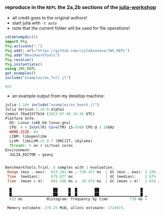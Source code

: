 ### reproduce in the `REPL` the 2a,2b sections of the [julia-workshop](https://crsl4.github.io/julia-workshop/)
  - all credit goes to the original authors!
  - start julia with `-t auto`
  - note that the *current* folder will be used for file operations!

```julia
cd(mktempdir())
import Pkg
Pkg.activate(".")
Pkg.add(; url="https://github.com/czylabsonasa/JWS_REPL")
Pkg.add("BenchmarkTools")
Pkg.resolve()
Pkg.instantiate()
using JWS_REPL
get_examples()
include("examples/ex_full.jl")

#ph

```
  - an example output from my desktop machine:

```julia
julia-1.10> include("examples/ex_bench.jl")
Julia Version 1.10.0-alpha1
Commit f8ad15f7b16 (2023-07-06 10:36 UTC)
Platform Info:
  OS: Linux (x86_64-linux-gnu)
  CPU: 4 × Intel(R) Core(TM) i5-6500 CPU @ 3.20GHz
  WORD_SIZE: 64
  LIBM: libopenlibm
  LLVM: libLLVM-15.0.7 (ORCJIT, skylake)
  Threads: 5 on 4 virtual cores
Environment:
  JULIA_EDITOR = geany


BenchmarkTools.Trial: 8 samples with 1 evaluation.
 Range (min … max):  633.181 ms … 730.457 ms  ┊ GC (min … max): 2.18% … 5.09%
 Time  (median):     679.877 ms               ┊ GC (median):    2.67%
 Time  (mean ± σ):   681.180 ms ±  28.474 ms  ┊ GC (mean ± σ):  2.65% ± 1.39%

  █                   ██     █  █        ██                   █  
  █▁▁▁▁▁▁▁▁▁▁▁▁▁▁▁▁▁▁▁██▁▁▁▁▁█▁▁█▁▁▁▁▁▁▁▁██▁▁▁▁▁▁▁▁▁▁▁▁▁▁▁▁▁▁▁█ ▁
  633 ms           Histogram: frequency by time          730 ms <

 Memory estimate: 278.25 MiB, allocs estimate: 1724973.
```  
